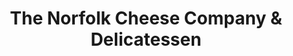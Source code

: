 ---
title: "The Norfolk Cheese Company & Delicatessen"
url: /downham-market/the-norfolk-cheese-company-and-delicatessen/
shop: cheese
---